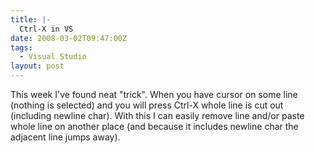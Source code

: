 ```yaml
---
title: |-
  Ctrl-X in VS
date: 2008-03-02T09:47:00Z
tags:
  - Visual Studio
layout: post
---
```

This week I've found neat "trick". When you have cursor on some line (nothing is selected) and you will press Ctrl-X whole line is cut out (including newline char). With this I can easily remove line and/or paste whole line on another place (and because it includes newline char the adjacent line jumps away).